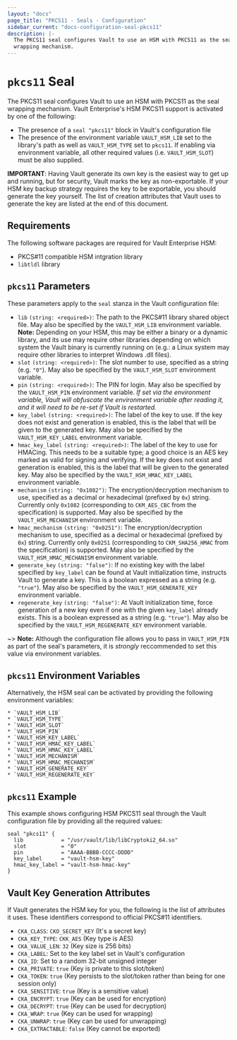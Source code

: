 ```yaml
---
layout: "docs"
page_title: "PKCS11 - Seals - Configuration"
sidebar_current: "docs-configuration-seal-pkcs11"
description: |-
  The PKCS11 seal configures Vault to use an HSM with PKCS11 as the seal
  wrapping mechanism.
---
```


# `pkcs11` Seal

The PKCS11 seal configures Vault to use an HSM with PKCS11 as the seal wrapping
mechanism. Vault Enterprise's HSM PKCS11 support is activated by one of the
following:

* The presence of a `seal "pkcs11"` block in Vault's configuration file
* The presence of the environment variable `VAULT_HSM_LIB` set to the library's
  path as well as `VAULT_HSM_TYPE` set to `pkcs11`. If enabling via environment
  variable, all other required values (i.e. `VAULT_HSM_SLOT`) must be also
  supplied.

**IMPORTANT**: Having Vault generate its own key is the easiest way to get up
and running, but for security, Vault marks the key as non-exportable. If your
HSM key backup strategy requires the key to be exportable, you should generate
the key yourself. The list of creation attributes that Vault uses to generate
the key are listed at the end of this document.

## Requirements

The following software packages are required for Vault Enterprise HSM:

* PKCS#11 compatible HSM intgration library
* `libtldl` library

## `pkcs11` Parameters

These parameters apply to the `seal` stanza in the Vault configuration file:

* `lib` `(string: <required>)`: The path to the PKCS#11 library shared object
  file. May also be specified by the `VAULT_HSM_LIB` environment variable.
  **Note:** Depending on your HSM, this may be either a binary or a dynamic
  library, and its use may require other libraries depending on which system the
  Vault binary is currently running on (e.g.: a Linux system may require other
  libraries to interpret Windows .dll files). 
* `slot` `(string: <required>)`: The slot number to use, specified as a string
  (e.g. `"0"`). May also be specified by the `VAULT_HSM_SLOT` environment
  variable.
* `pin` `(string: <required>)`: The PIN for login. May also be specified by the
  `VAULT_HSM_PIN` environment variable. _If set via the environment variable,
  Vault will obfuscate the environment variable after reading it, and it will
  need to be re-set if Vault is restarted._
* `key_label` `(string: <required>)`: The label of the key to use. If the key
  does not exist and generation is enabled, this is the label that will be given
  to the generated key. May also be specified by the `VAULT_HSM_KEY_LABEL`
  environment variable.
* `hmac_key_label` `(string: <required>)`: The label of the key to use for
  HMACing. This needs to be a suitable type; a good choice is an AES key marked
  as valid for signing and verifying. If the key does not exist and generation
  is enabled, this is the label that will be given to the generated key. May
  also be specified by the `VAULT_HSM_HMAC_KEY_LABEL` environment variable.
* `mechanism` `(string: "0x1082")`: The encryption/decryption mechanism to use,
  specified as a decimal or hexadecimal (prefixed by `0x`) string. Currently
  only `0x1082` (corresponding to `CKM_AES_CBC` from the specification) is
  supported. May also be specified by the `VAULT_HSM_MECHANISM` environment
  variable.
* `hmac_mechanism` `(string: "0x0251")`: The encryption/decryption mechanism to
  use, specified as a decimal or hexadecimal (prefixed by `0x`) string.
  Currently only `0x0251` (corresponding to `CKM_SHA256_HMAC` from the
  specification) is supported. May also be specified by the
  `VAULT_HSM_HMAC_MECHANISM` environment variable.
* `generate_key` `(string: "false")`: If no existing key with the label
  specified by `key_label` can be found at Vault initialization time, instructs
  Vault to generate a key. This is a boolean expressed as a string (e.g.
  `"true"`). May also be specified by the `VAULT_HSM_GENERATE_KEY` environment
  variable.
* `regenerate_key` `(string: "false")`: At Vault initialization time, force
  generation of a new key even if one with the given `key_label` already exists.
  This is a boolean expressed as a string (e.g. `"true"`). May also be specified
  by the `VAULT_HSM_REGENERATE_KEY` environment variable.

~> **Note:** Although the configuration file allows you to pass in
`VAULT_HSM_PIN` as part of the seal's parameters, it is *strongly* reccommended
to set this value via environment variables.

## `pkcs11` Environment Variables

Alternatively, the HSM seal can be activated by providing the following
environment variables:

```text
* `VAULT_HSM_LIB`
* `VAULT_HSM_TYPE`
* `VAULT_HSM_SLOT`
* `VAULT_HSM_PIN`
* `VAULT_HSM_KEY_LABEL`
* `VAULT_HSM_HMAC_KEY_LABEL`
* `VAULT_HSM_HMAC_KEY_LABEL`
* `VAULT_HSM_MECHANISM`
* `VAULT_HSM_HMAC_MECHANISM`
* `VAULT_HSM_GENERATE_KEY`
* `VAULT_HSM_REGENERATE_KEY`
```

## `pkcs11` Example

This example shows configuring HSM PKCS11 seal through the Vault configuration
file by providing all the required values:

```hcl
seal "pkcs11" {
  lib            = "/usr/vault/lib/libCryptoki2_64.so"
  slot           = "0"
  pin            = "AAAA-BBBB-CCCC-DDDD" 
  key_label      = "vault-hsm-key" 
  hmac_key_label = "vault-hsm-hmac-key"
}
```

## Vault Key Generation Attributes

If Vault generates the HSM key for you, the following is the list of attributes
it uses. These identifiers correspond to official PKCS#11 identifiers.

* `CKA_CLASS`: `CKO_SECRET_KEY` (It's a secret key)
* `CKA_KEY_TYPE`: `CKK_AES` (Key type is AES)
* `CKA_VALUE_LEN`: `32` (Key size is 256 bits)
* `CKA_LABEL`: Set to the key label set in Vault's configuration
* `CKA_ID`: Set to a random 32-bit unsigned integer
* `CKA_PRIVATE`: `true` (Key is private to this slot/token)
* `CKA_TOKEN`: `true` (Key persists to the slot/token rather than being for one
  session only)
* `CKA_SENSITIVE`: `true` (Key is a sensitive value)
* `CKA_ENCRYPT`: `true` (Key can be used for encryption)
* `CKA_DECRYPT`: `true` (Key can be used for decryption)
* `CKA_WRAP`: `true` (Key can be used for wrapping)
* `CKA_UNWRAP`: `true` (Key can be used for unwrapping)
* `CKA_EXTRACTABLE`: `false` (Key cannot be exported)
